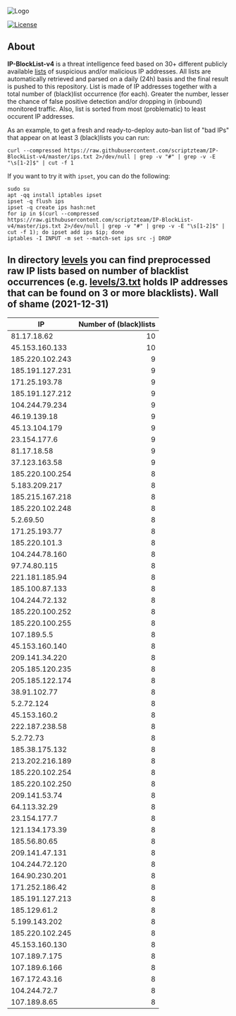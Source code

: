 ![Logo](https://i.imgur.com/PyKLAe7.png)

[![License](https://img.shields.io/badge/license-The_Unlicense-red.svg)](https://unlicense.org/)

About
----

**IP-BlockList-v4** is a threat intelligence feed based on 30+ different publicly available [lists](https://github.com/stamparm/maltrail) of suspicious and/or malicious IP addresses. All lists are automatically retrieved and parsed on a daily (24h) basis and the final result is pushed to this repository. List is made of IP addresses together with a total number of (black)list occurrence (for each). Greater the number, lesser the chance of false positive detection and/or dropping in (inbound) monitored traffic. Also, list is sorted from most (problematic) to least occurent IP addresses.

As an example, to get a fresh and ready-to-deploy auto-ban list of "bad IPs" that appear on at least 3 (black)lists you can run:

```
curl --compressed https://raw.githubusercontent.com/scriptzteam/IP-BlockList-v4/master/ips.txt 2>/dev/null | grep -v "#" | grep -v -E "\s[1-2]$" | cut -f 1
```

If you want to try it with `ipset`, you can do the following:

```
sudo su
apt -qq install iptables ipset
ipset -q flush ips
ipset -q create ips hash:net
for ip in $(curl --compressed https://raw.githubusercontent.com/scriptzteam/IP-BlockList-v4/master/ips.txt 2>/dev/null | grep -v "#" | grep -v -E "\s[1-2]$" | cut -f 1); do ipset add ips $ip; done
iptables -I INPUT -m set --match-set ips src -j DROP
```

In directory [levels](levels) you can find preprocessed raw IP lists based on number of blacklist occurrences (e.g. [levels/3.txt](levels/3.txt) holds IP addresses that can be found on 3 or more blacklists).
Wall of shame (2021-12-31)
----

|IP|Number of (black)lists|
|---|--:|
81.17.18.62|10
45.153.160.133|10
185.220.102.243|9
185.191.127.231|9
171.25.193.78|9
185.191.127.212|9
104.244.79.234|9
46.19.139.18|9
45.13.104.179|9
23.154.177.6|9
81.17.18.58|9
37.123.163.58|9
185.220.100.254|8
5.183.209.217|8
185.215.167.218|8
185.220.102.248|8
5.2.69.50|8
171.25.193.77|8
185.220.101.3|8
104.244.78.160|8
97.74.80.115|8
221.181.185.94|8
185.100.87.133|8
104.244.72.132|8
185.220.100.252|8
185.220.100.255|8
107.189.5.5|8
45.153.160.140|8
209.141.34.220|8
205.185.120.235|8
205.185.122.174|8
38.91.102.77|8
5.2.72.124|8
45.153.160.2|8
222.187.238.58|8
5.2.72.73|8
185.38.175.132|8
213.202.216.189|8
185.220.102.254|8
185.220.102.250|8
209.141.53.74|8
64.113.32.29|8
23.154.177.7|8
121.134.173.39|8
185.56.80.65|8
209.141.47.131|8
104.244.72.120|8
164.90.230.201|8
171.252.186.42|8
185.191.127.213|8
185.129.61.2|8
5.199.143.202|8
185.220.102.245|8
45.153.160.130|8
107.189.7.175|8
107.189.6.166|8
167.172.43.16|8
104.244.72.7|8
107.189.8.65|8
